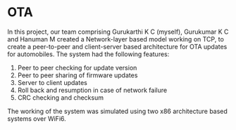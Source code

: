 # OTA
In this project, our team comprising Gurukarthi K C (myself), Gurukumar K C and Hanuman M created a Network-layer based model working on TCP, to create a peer-to-peer and client-server based architecture for OTA updates for automobiles. The system had the following features:
1. Peer to peer checking for update version
2. Peer to peer sharing of firmware updates
3. Server to client updates
4. Roll back and resumption in case of network failure
5. CRC checking and checksum

The working of the system was simulated using two x86 architecture based systems over WiFi6. 
